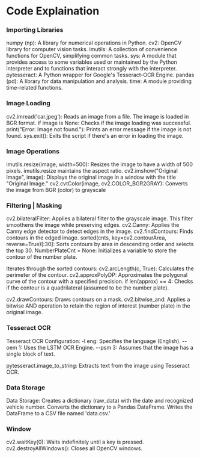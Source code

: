 # Code Explaination

### Importing Libraries
numpy (np): A library for numerical operations in Python.
cv2: OpenCV library for computer vision tasks.
imutils: A collection of convenience functions for OpenCV, simplifying common tasks.
sys: A module that provides access to some variables used or maintained by the Python interpreter and to functions that interact strongly with the interpreter.
pytesseract: A Python wrapper for Google's Tesseract-OCR Engine.
pandas (pd): A library for data manipulation and analysis.
time: A module providing time-related functions.

### Image Loading
cv2.imread('car.jpeg'): Reads an image from a file. The image is loaded in BGR format.
if image is None: Checks if the image loading was successful.
print("Error: Image not found."): Prints an error message if the image is not found.
sys.exit(): Exits the script if there's an error in loading the image.

### Image Operations
imutils.resize(image, width=500): Resizes the image to have a width of 500 pixels. imutils.resize maintains the aspect ratio.
cv2.imshow("Original Image", image): Displays the original image in a window with the title "Original Image."
cv2.cvtColor(image, cv2.COLOR_BGR2GRAY): Converts the image from BGR (color) to grayscale

### Filtering | Masking
cv2.bilateralFilter: Applies a bilateral filter to the grayscale image. This filter smoothens the image while preserving edges.
cv2.Canny: Applies the Canny edge detector to detect edges in the image.
cv2.findContours: Finds contours in the edged image.
sorted(cnts, key=cv2.contourArea, reverse=True)[:30]: Sorts contours by area in descending order and selects the top 30.
NumberPlateCnt = None: Initializes a variable to store the contour of the number plate.

Iterates through the sorted contours:
    cv2.arcLength(c, True): Calculates the perimeter of the contour.
    cv2.approxPolyDP: Approximates the polygonal curve of the contour with a specified precision.
    if len(approx) == 4: Checks if the contour is a quadrilateral (assumed to be the number plate).

cv2.drawContours: Draws contours on a mask.
cv2.bitwise_and: Applies a bitwise AND operation to retain the region of interest (number plate) in the original image.

### Tesseract OCR
Tesseract OCR Configuration:
    -l eng: Specifies the language (English).
    --oem 1: Uses the LSTM OCR Engine.
    --psm 3: Assumes that the image has a single block of text.

pytesseract.image_to_string: Extracts text from the image using Tesseract OCR.

### Data Storage
Data Storage:
    Creates a dictionary (raw_data) with the date and recognized vehicle number.
    Converts the dictionary to a Pandas DataFrame.
    Writes the DataFrame to a CSV file named 'data.csv.'

### Window
cv2.waitKey(0): Waits indefinitely until a key is pressed.
cv2.destroyAllWindows(): Closes all OpenCV windows.